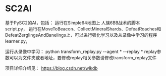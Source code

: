 # SC2AI
基于PySC2的AI，包括：
运行在Simple64地图上 人族6BB战术的脚本 script.py，
运行在MoveToBeacon、CollectMineralShards、DefeatRoaches和DefeatZerglingsAndBanelings上，可以进行强化学习以及从录像中学习的程序 learner.py，

运行从录像中学习： python transform_replay.py --agent * --replay *
replay参数可以为文件夹或者地址，要修改replay相关参数请修改transform_replay文件

项目详细介绍见： https://blog.csdn.net/wlkdb
